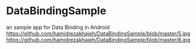 # DataBindingSample
an sample app for Data Binding in Android
https://github.com/hamidrezakhajeh/DataBindingSample/blob/master/5.jpg
https://github.com/hamidrezakhajeh/DataBindingSample/blob/master/6.jpg
